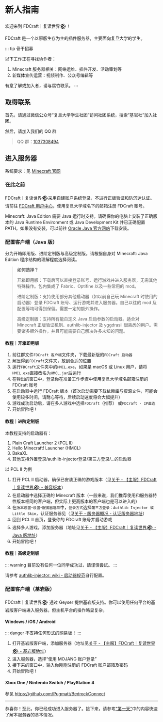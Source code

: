 # 新人指南

欢迎来到 FDCraft｜复读世界𒆙！

FDCraft 是一个以原版生存为主的插件服务器，主要面向复旦大学的学生。

::: tip 骨干招募

以下工作正在寻找协作者：

1. Minecraft 服务器相关：网络运维、插件开发、活动策划等
2. 新媒体宣传运营：视频制作、公众号编辑等

有意了解或加入者，请与腐竹联系。
:::

## 取得联系

首先，请通过微信公众号“复旦大学学生社团”访问社团系统，搜索“基岩社”加入社团。

然后，请加入我们的 QQ 群

> QQ 群：[1037308494](https://qm.qq.com/cgi-bin/qm/qr?k=5UByHLWaGmk0sAgFSGGYx78F_zgiArVk&jump_from=webapi)

## 进入服务器

系统要求：见 [Minecraft 官网](https://www.minecraft.net/zh-hans/store/minecraft-java-edition#features2)

### 在此之前

FDCraft｜复读世界𒆙采用自建账户系统登录，不进行正版验证和防沉迷认证。请前往 [FDCraft 用户中心](https://auth.fdc.hath.top)，使用复旦大学域名下的邮箱注册 FDCraft 账号。

Minecraft: Java Edition 需要 Java 运行时支持。请确保你的电脑上安装了正确版本的 Java Runtime Environment 或 Java Development Kit 并已正确配置 PATH。如果没有安装，可以前往 [Oracle Java 官方网站](https://www.oracle.com/java/technologies/downloads)下载安装。

### 配置客户端（Java 版）

分为开箱即用版、进阶定制版与高级定制版。请根据自身对 Minecraft: Java Edition 程序结构的理解程度选择阅读。

> **如何选择？**
>
> 开箱即用版：下载后可以直接登录账号、运行游戏并进入服务器，无需其他特殊操作。包内集成了 Fabric、Optifine 以及一些常用的 mod。
>
> 进阶定制版：支持使用部分其他启动器（如以前自己玩 Minecraft 时使用的启动器）登录 FDCraft 账号、运行游戏并进入服务器。自己以往的 mod 及配置等均可得到保留。需要一定的额外操作。
>
> 高级定制版：支持所有能自定义 Java 启动参数的启动器。适合对 Minecraft 正版验证机制、authlib-injector 及 yggdrasil 很熟悉的用户。需要诸多额外操作，并且可能需要自己解决许多未知的问题。

#### 教程｜开箱即用版

1. 前往群文件`FDCraft 客户端`文件夹，下载最新版的`FDCraft 启动器`
2. 解压得到`FDCraft`文件夹，放到合适的位置
3. 运行`FDCraft`文件夹中的`HMCL.exe`，如果是 macOS 或 Linux 用户，请将`HMCL.exe`直接改名为`HMCL.jar`后运行
4. 在弹出的窗口中，登录你在准备工作步骤中使用复旦大学域名邮箱注册的 FDCraft 账号
5. 在启动器中运行 FDCraft 版本（首次启动需要下载依赖库与资源文件，可能会使用较多时间，请耐心等待，后续启动速度将会大幅提升）
6. 游戏成功启动后，请在多人游戏中选择`FDCraft`（推荐） 或`FDCraft - IP直连`
7. 开始冒险吧！

#### 教程｜进阶定制版

本教程支持的启动器有：

1. Plain Craft Launcher 2 (PCL II)
2. Hello Minecraft! Launcher (HMCL)
3. BakaXL
4. 其他支持外置登录/authlib-injector登录/第三方登录/...的启动器

以 PCL II 为例

1. 打开 PCL II 启动器，确保已安装正确的游戏版本（见[关于 - 【主服】FDCraft｜复读世界𒆙 - 兼容版本](/about/#【主服】FDCraft｜复读世界𒆙)）
2. 在启动器中选择正确的 Minecraft 版本（一般来说，我们推荐使用和服务器特性版本相同的客户端，但实际上更高版本的客户端也是可以进入的）
3. 在`版本设置`-`设置`-`服务器选项`中，`登录方式`选择`第三方登录：Authlib Injector 或 Little Skin`，认证服务器见（见[关于 - 服务器概况 - 认证服务器地址](/about/#服务器概况)）
4. 回到 PCL II 首页，登录你的 FDCraft 账号并启动游戏
5. 选择多人游戏，添加服务器（地址见[关于 - 【主服】FDCraft｜复读世界𒆙 - Java 版地址](/about/#【主服】FDCraft｜复读世界𒆙)）
6. 开始冒险吧！

#### 教程｜高级定制版

::: warning
目前没有任何一位同学成功过，请谨慎尝试。
:::

请参考 [authlib-injector: wiki - 启动器规范](https://github.com/yushijinhun/authlib-injector/wiki/%E5%90%AF%E5%8A%A8%E5%99%A8%E6%8A%80%E6%9C%AF%E8%A7%84%E8%8C%83)自行配置。

### 配置客户端（基岩版）

FDCraft｜复读世界𒆙 通过 Geyser 提供基岩版支持。你可以使用任何平台的基岩版客户端进入服务器。但主机平台的操作略显复杂。

#### Windows / iOS / Android

::: danger
不支持任何形式的网易版！
:::

1. 打开基岩版客户端，添加服务器（地址见[关于 - 【主服】FDCraft｜复读世界𒆙 - 基岩版地址](/about/#【主服】FDCraft｜复读世界𒆙)）
2. 进入服务器，选择“使用 MOJANG 账户登录”
3. 接下来的窗口中，输入你刚刚注册的 FDCraft 账户邮箱及密码
4. 开始冒险吧！

#### Xbox One / Nintendo Switch / PlayStation 4

参见 https://github.com/Pugmatt/BedrockConnect

---

恭喜你！至此，你已经成功进入服务器了。接下来，请参考["第一天"](/guide/)中的内容快速了解本服务器的基本情况。
